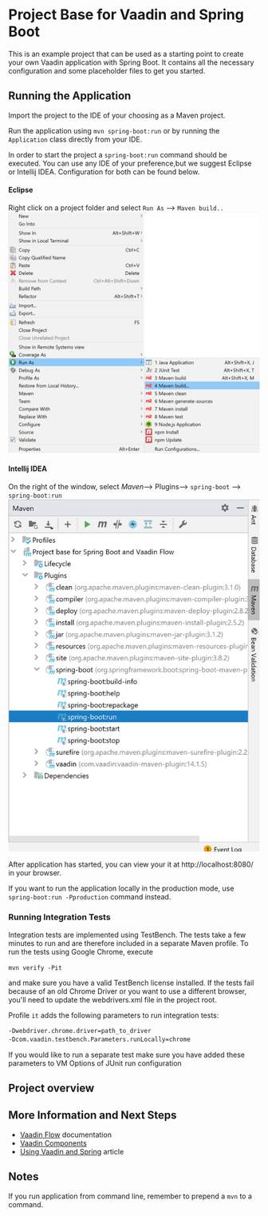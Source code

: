 # Project Base for Vaadin and Spring Boot

This is an example project that can be used as a starting point to create your own Vaadin application with Spring Boot.
It contains all the necessary configuration and some placeholder files to get you started.


## Running the Application

Import the project to the IDE of your choosing as a Maven project.

Run the application using `mvn spring-boot:run` or by running the `Application` class directly from your IDE.


In order to start the project a `spring-boot:run` command should be executed. You can use any IDE of your preference,but we suggest Eclipse or Intellij IDEA. 
Configuration for both can be found below.
#### Eclipse
Right click on a project folder and select `Run As` --> `Maven build..` 
![Eclipse Configuration](eclipseSpringBoot.PNG)
#### Intellij IDEA
On the right of the window, select _Maven_--> Plugins--> `spring-boot` --> `spring-boot:run` 
![Intellij Configuration](intellijrunningSpringBoot.PNG)

After application has started, you can view your it at http://localhost:8080/ in your browser.


If you want to run the application locally in the production mode, use `spring-boot:run -Pproduction` command instead.
### Running Integration Tests

Integration tests are implemented using TestBench. The tests take a few minutes to run and are therefore included in a separate Maven profile. To run the tests using Google Chrome, execute

`mvn verify -Pit`

and make sure you have a valid TestBench license installed. If the tests fail because of an old Chrome Driver or you want to use a different browser, you'll need to update the webdrivers.xml file in the project root.

Profile `it` adds the following parameters to run integration tests:
```sh
-Dwebdriver.chrome.driver=path_to_driver
-Dcom.vaadin.testbench.Parameters.runLocally=chrome
```

If you would like to run a separate test make sure you have added these parameters to VM Options of JUnit run configuration

## Project overview



## More Information and Next Steps

- [Vaadin Flow](https://vaadin.com/flow) documentation
- [Vaadin Components](https://vaadin.com/components)
- [Using Vaadin and Spring](https://vaadin.com/docs/v14/flow/spring/tutorial-spring-basic.html) article

## Notes

If you run application from command line, remember to prepend a `mvn` to a command.